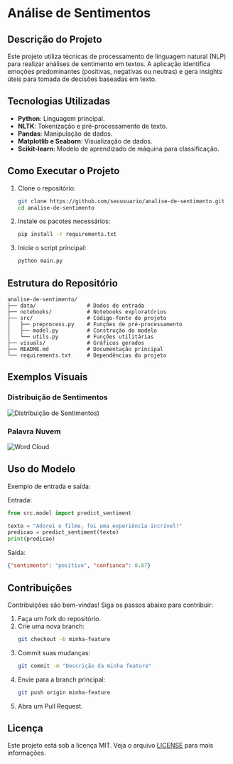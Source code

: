 # Análise de Sentimentos

## Descrição do Projeto
Este projeto utiliza técnicas de processamento de linguagem natural (NLP) para realizar análises de sentimento em textos. A aplicação identifica emoções predominantes (positivas, negativas ou neutras) e gera insights úteis para tomada de decisões baseadas em texto.

## Tecnologias Utilizadas
- **Python**: Linguagem principal.
- **NLTK**: Tokenização e pré-processamento de texto.
- **Pandas**: Manipulação de dados.
- **Matplotlib e Seaborn**: Visualização de dados.
- **Scikit-learn**: Modelo de aprendizado de máquina para classificação.

## Como Executar o Projeto
1. Clone o repositório:
   ```bash
   git clone https://github.com/seuusuario/analise-de-sentimento.git
   cd analise-de-sentimento
   ```
2. Instale os pacotes necessários:
   ```bash
   pip install -r requirements.txt
   ```
3. Inicie o script principal:
   ```bash
   python main.py
   ```

## Estrutura do Repositório
```
analise-de-sentimento/
├── data/                # Dados de entrada
├── notebooks/           # Notebooks exploratórios
├── src/                 # Código-fonte do projeto
│   ├── preprocess.py    # Funções de pré-processamento
│   ├── model.py         # Construção do modelo
│   └── utils.py         # Funções utilitárias
├── visuals/             # Gráficos gerados
├── README.md            # Documentação principal
└── requirements.txt     # Dependências do projeto
```

## Exemplos Visuais

### Distribuição de Sentimentos
![Distribuição de Sentimentos](/images/DistribuicaoTopicos.png))

### Palavra Nuvem
![Word Cloud](/images/durkheimWordcloud.png)

## Uso do Modelo
Exemplo de entrada e saída:

Entrada:
```python
from src.model import predict_sentiment

texto = "Adorei o filme, foi uma experiência incrível!"
predicao = predict_sentiment(texto)
print(predicao)
```

Saída:
```json
{"sentimento": "positivo", "confianca": 0.87}
```

## Contribuições
Contribuições são bem-vindas! Siga os passos abaixo para contribuir:
1. Faça um fork do repositório.
2. Crie uma nova branch:
   ```bash
   git checkout -b minha-feature
   ```
3. Commit suas mudanças:
   ```bash
   git commit -m "Descrição da minha feature"
   ```
4. Envie para a branch principal:
   ```bash
   git push origin minha-feature
   ```
5. Abra um Pull Request.

## Licença
Este projeto está sob a licença MIT. Veja o arquivo [LICENSE](LICENSE) para mais informações.


